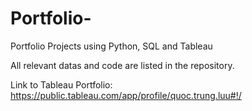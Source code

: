 # Portfolio-
Portfolio Projects using Python, SQL and Tableau

All relevant datas and code are listed in the repository.

Link to Tableau Portfolio: https://public.tableau.com/app/profile/quoc.trung.luu#!/
